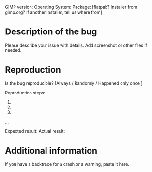 GIMP version:
Operating System:
Package: [flatpak? Installer from gimp.org? If another installer, tell us where from]

# Description of the bug

Please describe your issue with details.
Add screenshot or other files if needed.

# Reproduction

Is the bug reproducible? [Always / Randomly / Happened only once ]

Reproduction steps:

1.
2.
3.
…

Expected result:
Actual result:

# Additional information

If you have a backtrace for a crash or a warning, paste it here.
